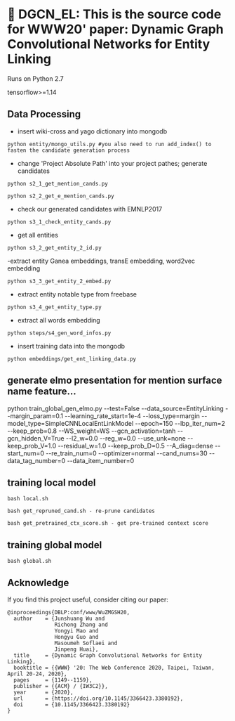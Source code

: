 # :book: DGCN_EL: This is the source code for WWW20' paper: Dynamic Graph Convolutional Networks for Entity Linking

Runs on Python 2.7 

tensorflow>=1.14 

## Data Processing 

- insert wiki-cross and yago dictionary into mongodb 

```
python entity/mongo_utils.py #you also need to run add_index() to fasten the candidate generation process
```

- change 'Project Absolute Path' into your project pathes; generate candidates 

```
python s2_1_get_mention_cands.py 

python s2_2_get_e_mention_cands.py 
```

- check our generated candidates with EMNLP2017

```
python s3_1_check_entity_cands.py
```

- get all entities

```
python s3_2_get_entity_2_id.py
```

-extract entity Ganea embeddings, transE embedding, word2vec embedding

```
python s3_3_get_entity_2_embed.py
```

- extract entity notable type from freebase

```
python s3_4_get_entity_type.py
```

- extract all words embedding

```
python steps/s4_gen_word_infos.py
```

- insert training data into the mongodb

```
python embeddings/get_ent_linking_data.py
```

## generate elmo presentation for mention surface name feature...


python train_global_gen_elmo.py --test=False --data_source=EntityLinking --margin_param=0.1 --learning_rate_start=1e-4 --loss_type=margin --model_type=SimpleCNNLocalEntLinkModel --epoch=150 --lbp_iter_num=2 --keep_prob=0.8 --WS_weight=WS --gcn_activation=tanh --gcn_hidden_V=True --l2_w=0.0 --reg_w=0.0 --use_unk=none --keep_prob_V=1.0 --residual_w=1.0  --keep_prob_D=0.5 --A_diag=dense --start_num=0 --re_train_num=0  --optimizer=normal --cand_nums=30 --data_tag_number=0 --data_item_number=0

## training local model

```
bash local.sh

bash get_repruned_cand.sh - re-prune candidates

bash get_pretrained_ctx_score.sh - get pre-trained context score
```

## training global model

```
bash global.sh
```

## Acknowledge

If you find this project useful, consider citing our paper:

```
@inproceedings{DBLP:conf/www/WuZMGSH20,
  author    = {Junshuang Wu and
               Richong Zhang and
               Yongyi Mao and
               Hongyu Guo and
               Masoumeh Soflaei and
               Jinpeng Huai},
  title     = {Dynamic Graph Convolutional Networks for Entity Linking},
  booktitle = {{WWW} '20: The Web Conference 2020, Taipei, Taiwan, April 20-24, 2020},
  pages     = {1149--1159},
  publisher = {{ACM} / {IW3C2}},
  year      = {2020},
  url       = {https://doi.org/10.1145/3366423.3380192},
  doi       = {10.1145/3366423.3380192}
}
```
